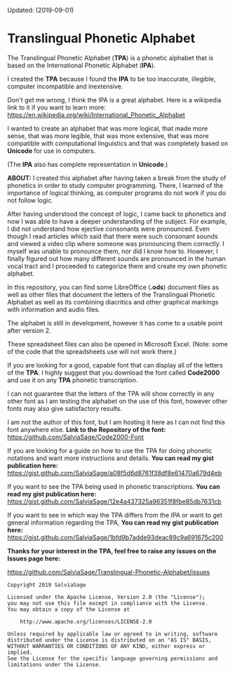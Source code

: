 Updated: (2019-09-01)

# Translingual Phonetic Alphabet
The Translingual Phonetic Alphabet (**TPA**) is a phonetic alphabet that is based on the International Phonetic Alphabet (**IPA**).

I created the **TPA** because I found the **IPA** to be too inaccurate, illegible, computer incompatible and inextensive.

Don't get me wrong, I think the IPA is a great alphabet. Here is a wikipedia link to it if you want to learn more:
https://en.wikipedia.org/wiki/International_Phonetic_Alphabet

I wanted to create an alphabet that was more logical, that made more sense, that was more legible, that was more extensive,
that was more compatible with computational linguistics and that was completely based on **Unicode** for use in computers.

(The **IPA** also has complete representation in **Unicode**.)

**ABOUT:**
I created this alphabet after having taken a break from the study of phonetics in order to study computer programming.
There, I learned of the importance of logical thinking, as computer programs do not work if you do not follow logic.

After having understood the concept of logic, I came back to phonetics and now I was able to have a deeper understanding
of the subject. For example, I did not understand how ejective consonants were pronounced. Even though I read articles
which said that there were such consonant sounds and viewed a video clip where someone was pronouncing them correctly.
I myself was unable to pronounce them, nor did I know how to. However, I finally figured out how many different
sounds are pronounced in the human vocal tract and I proceeded to categorize them and create my own phonetic alphabet.


In this repository, you can find some LibreOffice (**.ods**) document files as well as other files
that document the letters of the Translingual Phonetic Alphabet as well as its combining diacritics and other graphical markings
with information and audio files.

The alphabet is still in development, however it has come to a usable point after version 2.

These spreadsheet files can also be opened in Microsoft Excel.
(Note: some of the code that the spreadsheets use will not work there.)

If you are looking for a good, capable font that can display all of the letters of the **TPA**.
I highly suggest that you download the font called **Code2000** and use it on any **TPA** phonetic transcription.

I can not guarantee that the letters of the TPA will show correctly in any other font as I am testing the alphabet on the use
of this font, however other fonts may also give satisfactory results.

I am not the author of this font, but I am hosting it here as I can not find this font anywhere else.
**Link to the Repository of the font:**
https://github.com/SalviaSage/Code2000-Font

If you are looking for a guide on how to use the TPA for doing phonetic notations and want more instructions and details.
**You can read my gist publication here:**
https://gist.github.com/SalviaSage/a08f5d6d8761f38df8e61470a679d4eb

If you want to see the TPA being used in phonetic transcriptions.
**You can read my gist publication here:**
https://gist.github.com/SalviaSage/12e4a437325a96351f8fbe85db7631cb

If you want to see in which way the TPA differs from the IPA or want to get general information regarding the TPA,
**You can read my gist publication here:**
https://gist.github.com/SalviaSage/1bfd9b7adde93deac89c9a691675c200

**Thanks for your interest in the TPA, feel free to raise any issues on the Issues page here:**

https://github.com/SalviaSage/Translingual-Phonetic-Alphabet/issues

~~~
Copyright 2019 SalviaSage

Licensed under the Apache License, Version 2.0 (the "License");
you may not use this file except in compliance with the License.
You may obtain a copy of the License at

    http://www.apache.org/licenses/LICENSE-2.0

Unless required by applicable law or agreed to in writing, software
distributed under the License is distributed on an "AS IS" BASIS,
WITHOUT WARRANTIES OR CONDITIONS OF ANY KIND, either express or implied.
See the License for the specific language governing permissions and
limitations under the License.
~~~
